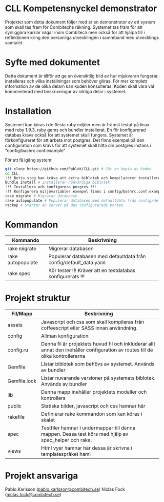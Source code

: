CLL Kompetensnyckel demonstrator
===
Projektet som detta dokument följer med är en demonstrator av ett system som skall tas fram för Combitechs räkning. Systemet
tas fram för att synliggöra karriär vägar inom Combitech men också för att hjälpa till i reflektionen kring den personliga utvecklingen i sammband
med utvecklings samtalet.

Syfte med dokumentet
===
Detta dokument är tillför att ge en översiktlig bild av hur mjukvaran fungerar, installeras och vilka inställningar som behöver göras. För
mer komplett information av de olika delarn kan koden konsulteras. Koden skall vara väl kommenterad med beskrivningar av viktiga delar i systemet.

Installation
===
Systemet kan köras i de flesta ruby miljöer men är främst testat på linux med ruby 1.9.3, ruby gems och bundler installerat. En
för konfigurerad databas krävs också för att systemet skall fungera. Systemet är förkonfigurerat för att arbeta mot postgres.
Det finns exempel på den configuration som krävs för att systemet skall hitta din postgres instans i "config/bashrc.conf.example" .


För att få igång system:

```bash
git clone https://github.com/PabloK/CLL.git # Gör en kopia av koden
cd CLL
!!! Detta steg kan kräva att extra biblotek och kompilatorer installeras !!!
bundle install # Installerar nödvändiga biblotek
!!! Installera och konfigurera posgres !!!
!!! Konfigurera miljövariabler exempel finns i config/bashrc.conf.example!!! 
rake migrate # Migrerar databasen
rake autopopulate # Populerar databasen med defaultdata från config/default_data.yaml
rackup # Startar en server på den configurerade porten 
```

Kommandon
===

| Kommando | Beskrivning |
|-------------|-------------|
| rake migrate | Migrerar databasen |
| rake autopopulate | Populerar databasen med defaultdata från config/default_data.yaml |
| rake spec | Kör tester !!! Kräver att en testdatabas konfigurerats !!! |

Projekt struktur
===
| Fil/Mapp | Beskrivning |
|-------------|-------------|
| assets | Javascript och css som skall kompileras från coffeescript eller SASS innan användning. |
| config | Allmän konfiguration |$
| config.ru | Denna fil är projektets huvud fil och inkluderar allt annat den inehåller configuration av routes till de olika kontrollerarna |
| Gemfile | Listar biblotek som behövs av systemet. Används av bundler |
| Gemfile.lock | Listar nuvarande versioner på systemets biblotek. Används av bundler |$
| lib | Denna mapp inehåller projektets modeller och kontrollers  |
| public | Statiska bilder, javascript och css hamnar här |
| rakefile | Definierar rake kommandon som kan köras i skalet |
| spec | Testfiler hamnar i undermappar till denna mappen. Dessa test körs med hjälp av spec_helper och rake. |
| views | Html vyer hamnar här dessa är skrivna i templatespråket haml |

Projekt ansvariga
===
Pablo.Karlsson (pablo.karlsson@combitech.se)
Niclas Fock (niclas.fock@combitech.se)

